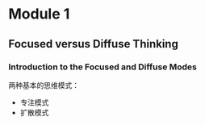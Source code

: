 # Module 1

## Focused versus Diffuse Thinking

### Introduction to the Focused and Diffuse Modes

两种基本的思维模式：
- 专注模式
- 扩散模式


